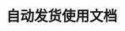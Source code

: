 ---
title: 自动发货使用文档
icon: markdown
sticky: true
order: 1
category:
  - 使用指南
tag:
  - YouTube
  - 自动发货
---